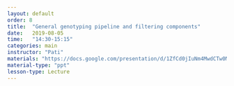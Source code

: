 ```yaml
---
layout: default
order: 8
title:  "General genotyping pipeline and filtering components"
date:   2019-08-05
time:   "14:30-15:15"
categories: main
instructor: "Pati"
materials: "https://docs.google.com/presentation/d/1ZfCd0jIuNm4MwdCTw0MOXtyLBBlpRB3Xt_jHWhOcQhk/pub?start=false&loop=false&delayms=60000"
material-type: "ppt"
lesson-type: Lecture
---
```




